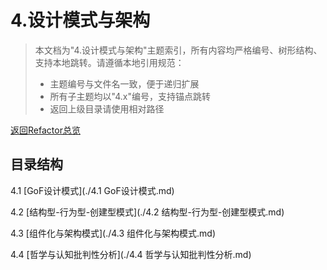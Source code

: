 # 4.设计模式与架构

> 本文档为"4.设计模式与架构"主题索引，所有内容均严格编号、树形结构、支持本地跳转。请遵循本地引用规范：
>
> - 主题编号与文件名一致，便于递归扩展
> - 所有子主题均以"4.x"编号，支持锚点跳转
> - 返回上级目录请使用相对路径

[返回Refactor总览](../README.md)

## 目录结构

4.1 [GoF设计模式](./4.1 GoF设计模式.md)

4.2 [结构型-行为型-创建型模式](./4.2 结构型-行为型-创建型模式.md)

4.3 [组件化与架构模式](./4.3 组件化与架构模式.md)

4.4 [哲学与认知批判性分析](./4.4 哲学与认知批判性分析.md)
